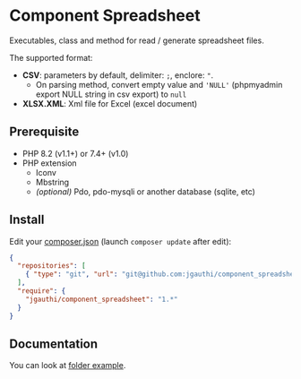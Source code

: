 # Component Spreadsheet
Executables, class and method for read / generate spreadsheet files.

The supported format:
* **CSV**: parameters by default, delimiter: `;`, enclore: `"`.
    * On parsing method, convert empty value and `'NULL'` (phpmyadmin export NULL string in csv export) to `null`
* **XLSX.XML**: Xml file for Excel (excel document)


## Prerequisite
* PHP 8.2 (v1.1+) or 7.4+ (v1.0)
* PHP extension
    * Iconv
    * Mbstring
    * _(optional)_ Pdo, pdo-mysqli or another database (sqlite, etc)

## Install
Edit your [composer.json](https://getcomposer.org) (launch `composer update` after edit):
```json
{
  "repositories": [
    { "type": "git", "url": "git@github.com:jgauthi/component_spreadsheet.git" }
  ],
  "require": {
    "jgauthi/component_spreadsheet": "1.*"
  }
}
```


## Documentation
You can look at [folder example](example).
